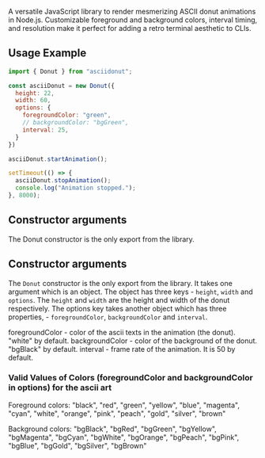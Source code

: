 A versatile JavaScript library to render mesmerizing ASCII donut animations in Node.js. Customizable foreground and background colors, interval timing, and resolution make it perfect for adding a retro terminal aesthetic to CLIs.

## Usage Example

```js
import { Donut } from "asciidonut";

const asciiDonut = new Donut({
  height: 22,
  width: 60,
  options: {
    foregroundColor: "green",
    // backgroundColor: "bgGreen",
    interval: 25,
  }
})

asciiDonut.startAnimation();

setTimeout(() => {
  asciiDonut.stopAnimation();
  console.log("Animation stopped.");
}, 8000);
```

## Constructor arguments

The Donut constructor is the only export from the library. 

## Constructor arguments

The `Donut` constructor is the only export from the library. It takes one argument which is an object. The object has three keys - `height`, `width` and `options`.
The `height` and `width` are the height and width of the donut respectively. The options key takes another object which has three properties, - `foregroundColor`, `backgroundColor` and `interval`.

foregroundColor - color of the ascii texts in the animation (the donut). "white" by default.
backgroundColor - color of the background of the donut. "bgBlack" by default.
interval - frame rate of the animation. It is 50 by default.

### Valid Values of Colors (foregroundColor and backgroundColor in options) for the ascii art

Foreground colors: "black", "red", "green", "yellow", "blue", "magenta", "cyan", "white", "orange", "pink", "peach", "gold", "silver", "brown"

Background colors: "bgBlack", "bgRed", "bgGreen", "bgYellow", "bgMagenta", "bgCyan", "bgWhite", "bgOrange", "bgPeach", "bgPink", "bgBlue", "bgGold", "bgSilver", "bgBrown"
